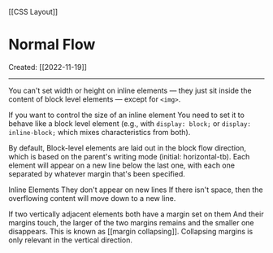 [[CSS Layout]]

# Normal Flow
Created:  [[2022-11-19]]

---
You can't set width or height on inline elements — 
they just sit inside the content of block level elements — 
except for `<img>`. 

If you want to control the size of an inline element 
You need to set it to behave like a block level element 
(e.g., with `display: block;` or `display: inline-block;` which mixes characteristics from both).


By default, 
Block-level elements are laid out in the block flow direction, 
    which is based on the parent's writing mode (initial: horizontal-tb). 
Each element will appear on a new line below the last one, 
    with each one separated by whatever margin that's been specified. 

Inline Elements
They don't appear on new lines
If there isn't space, then the overflowing content will move down to a new line.

If two vertically adjacent elements both have a margin set on them 
And their margins touch, the larger of the two margins remains and the smaller one disappears.
This is known as [[margin collapsing]].
Collapsing margins is only relevant in the vertical direction.














